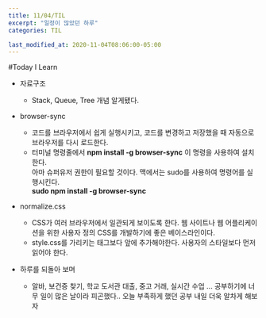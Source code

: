 ```yaml
---
title: 11/04/TIL
excerpt: "일정이 많았던 하루"
categories: TIL

last_modified_at: 2020-11-04T08:06:00-05:00
---
```


#Today I Learn  
  
- 자료구조  
    - Stack, Queue, Tree 개념 알게됐다.  
  
- browser-sync  
    - 코드를 브라우저에서 쉽게 실행시키고, 코드를 변경하고 저장했을 때 자동으로 브라우저를 다시 로드한다.  
    - 터미널 명령줄에서 __npm install -g browser-sync__ 이 명령을 사용하여 설치한다.  
    아마 슈퍼유저 권한이 필요할 것이다. 맥에서는 sudo를 사용하여 명령어를 실행시킨다.  
    __sudo npm install -g browser-sync__  
  
- normalize.css  
    - CSS가 여러 브라우저에서 일관되게 보이도록 한다. 웹 사이트나 웹 어플리케이션을 위한 사용자 정의 CSS를 개발하기에 좋은 베이스라인이다.  
    - style.css를 가리키는 <link> 태그보다 앞에 추가해야한다. 사용자의 스타일보다 먼저 읽어야 한다.  
  
- 하루를 되돌아 보며  
    - 알바, 보건증 찾기, 학교 도서관 대출, 중고 거래, 실시간 수업 ... 공부하기에 너무 일이 많은 날이라 피곤했다.. 오늘 부족하게 했던 공부 내일 더욱 알차게 해보자